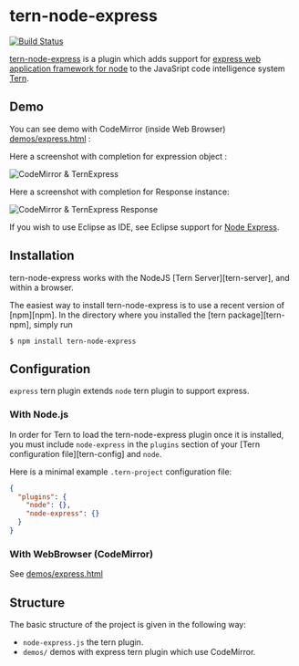 # tern-node-express

[![Build Status](https://secure.travis-ci.org/angelozerr/tern-node-express.png)](http://travis-ci.org/angelozerr/tern-node-express)

[tern-node-express](https://github.com/angelozerr/tern-node-express) is a plugin which adds support for [express web application framework for node](http://expressjs.com/) to the JavaSript code intelligence system [Tern](http://ternjs.net/).

## Demo

You can see demo with CodeMirror (inside Web Browser) [demos/express.html](https://github.com/angelozerr/tern-node-express/blob/master/demos/express.html) :

Here a screenshot with completion for expression object :
 
![CodeMirror & TernExpress](https://github.com/angelozerr/tern-node-express/wiki/images/TernExpressWithCodeMirror.png)

Here a screenshot with completion for Response instance:

![CodeMirror & TernExpress Response](https://github.com/angelozerr/tern-node-express/wiki/images/TernExpressResponseWithCodeMirror.png)

If you wish to use Eclipse as IDE, see Eclipse support for [Node Express](https://github.com/angelozerr/tern.java/wiki/Tern-&-Node-Express-support).

## Installation

tern-node-express works with the NodeJS [Tern Server][tern-server], and within a browser.

The easiest way to install tern-node-express is to use a recent version of
[npm][npm]. In the directory where you installed the [tern package][tern-npm],
simply run

```
$ npm install tern-node-express
```

## Configuration

`express` tern plugin extends `node` tern plugin to support express.

### With Node.js

In order for Tern to load the tern-node-express plugin once it is installed, you must
include `node-express` in the `plugins` section of your [Tern configuration
file][tern-config] and `node`.

Here is a minimal example `.tern-project` configuration file:

```json
{
  "plugins": {
    "node": {},
    "node-express": {}
  }
}
```

### With WebBrowser (CodeMirror)

See [demos/express.html](https://github.com/angelozerr/tern-node-express/blob/master/demos/express.html)

## Structure

The basic structure of the project is given in the following way:

* `node-express.js` the tern plugin.
* `demos/` demos with express tern plugin which use CodeMirror.
